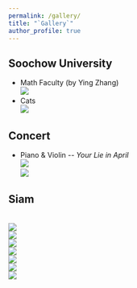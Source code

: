 ```yaml
---
permalink: /gallery/
title: "`Gallery`"
author_profile: true
---
```


## Soochow University
* Math Faculty (by Ying Zhang)
<br/><img src='/images/math.jpeg'>
* Cats
<br/><img src='/images/cat1.jpeg'>

## Concert
* Piano & Violin -- _Your Lie in April_
<br/><img src='/images/lie1.jpeg'>
<br/><img src='/images/lie2.jpeg'>

## Siam
<br/><img src='/images/siam1.jpeg'>
<br/><img src='/images/siam2.jpeg'>
<br/><img src='/images/siam3.jpeg'>
<br/><img src='/images/siam4.jpeg'>
<br/><img src='/images/siam5.jpeg'>
<br/><img src='/images/siam6.jpeg'>
<br/><img src='/images/siam7.jpeg'>
